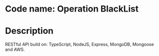 # Code name: Operation BlackList

# Description
RESTful API build on: TypeScript, NodeJS, Express, MongoDB, Mongoose and AWS.

